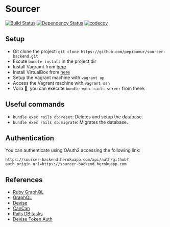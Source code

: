 # Sourcer
[![Build Status](https://travis-ci.org/pepibumur/sourcer-backend.svg?branch=master)](https://travis-ci.org/pepibumur/sourcer-backend)
[![Dependency Status](https://gemnasium.com/badges/github.com/pepibumur/sourcer-backend.svg)](https://gemnasium.com/github.com/pepibumur/sourcer-backend)
[![codecov](https://codecov.io/gh/pepibumur/sourcer-backend/branch/master/graph/badge.svg)](https://codecov.io/gh/pepibumur/sourcer-backend)

## Setup

- Git clone the project: `git clone https://github.com/pepibumur/sourcer-backend.git`
- Excute `bundle install` in the project dir
- Install Vagramt from [here](https://www.vagrantup.com/)
- Install VirtualBox from [here](https://www.virtualbox.org/wiki/Downloads)
- Setup the Vagrant machine with `vagrant up`
- Access the Vagrant machine with `vagrant ssh`
- Voila :tada:, you can execute `bundle exec rails server` from there.

## Useful commands

- `bundle exec rails db:reset`: Deletes and setup the database.
- `bundle exec rails db:migrate`: Migrates the database.

## Authentication
You can authenticate using OAuth2 accessing the following link:

```
https://sourcer-backend.herokuapp.com/api/auth/github?auth_origin_url=https://sourcer-backend.herokuapp.com
```

## References
- [Ruby GraphQL](http://graphql-ruby.org/guides)
- [GraphQL](http://graphql.org/learn/)
- [Devise](https://github.com/plataformatec/devise)
- [CanCan](https://github.com/ryanb/cancan)
- [Rails DB tasks](http://jacopretorius.net/2014/02/all-rails-db-rake-tasks-and-what-they-do.html)
- [Devise Token Auth](https://github.com/lynndylanhurley/devise_token_auth)
